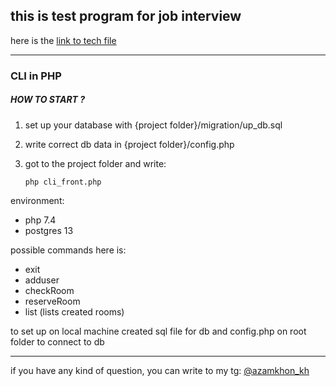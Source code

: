 ## this is test program for job interview
here is the <a href="https://www.dropbox.com/s/xt07pmofl5k5po7/alif_test.txt?dl=0"> link to tech file</a>

<hr>

### CLI in PHP

##### HOW TO START ?
1. set up your database with {project folder}/migration/up_db.sql
2. write correct db data in {project folder}/config.php
3. got to the project folder and write:

    `php cli_front.php`

environment:

- php 7.4
- postgres 13

possible commands here is:

- exit
- adduser
- checkRoom
- reserveRoom 
- list (lists created rooms)

to set up on local machine created sql file for db
and config.php on root folder to connect to db

<hr>
if you have any kind of question, you can write to my tg: <a href="https://t.me/azamkhon_kh">@azamkhon_kh</a>